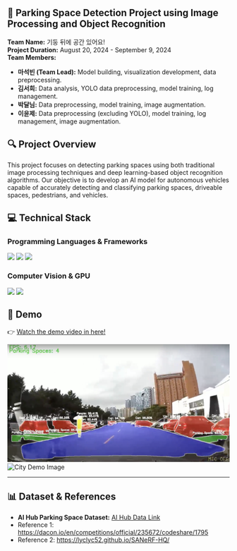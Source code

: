 ## 🚙 Parking Space Detection Project using Image Processing and Object Recognition

**Team Name:** 기둥 뒤에 공간 있어요!  
**Project Duration:** August 20, 2024 - September 9, 2024  
**Team Members:**  
- **마석빈 (Team Lead):** Model building, visualization development, data preprocessing.  
- **김서희:** Data analysis, YOLO data preprocessing, model training, log management.  
- **박달님:** Data preprocessing, model training, image augmentation.  
- **이윤제:** Data preprocessing (excluding YOLO), model training, log management, image augmentation.

## 🔍 Project Overview
This project focuses on detecting parking spaces using both traditional image processing techniques and deep learning-based object recognition algorithms. Our objective is to develop an AI model for autonomous vehicles capable of accurately detecting and classifying parking spaces, driveable spaces, pedestrians, and vehicles.

## 💻 Technical Stack

### Programming Languages & Frameworks

<div align="left">
    <img src="https://img.shields.io/badge/Python-3776AB?style=flat&logo=Python&logoColor=white" />
    <img src="https://img.shields.io/badge/PyTorch-EE4C2C?style=flat&logo=PyTorch&logoColor=white" />
    <img src="https://img.shields.io/badge/YOLO-00FFFF?style=flat&logo=YOLO&logoColor=black" />
</div>

### Computer Vision & GPU

<div align="left">
    <img src="https://img.shields.io/badge/OpenCV-5C3EE8?style=flat&logo=OpenCV&logoColor=white" />
    <img src="https://img.shields.io/badge/NVIDIA_CUDA-76B900?style=flat&logo=NVIDIA&logoColor=white" />
</div>

## 📼 Demo
👉 [Watch the demo video in here!](https://drive.google.com/drive/folders/1Vg_oa_r5s_gYFnLBLm-cYhLv_40ciIT6)

![YOLO Demo Image](yolo_demo_img.png)
![City Demo Image](city_demo_img.png)

---

## 📊 Dataset & References

- **AI Hub Parking Space Dataset:** [AI Hub Data Link](https://www.aihub.or.kr/aihubdata/data/view.do?currMenu=115&topMenu=100&dataSetSn=598)
- Reference 1: https://dacon.io/en/competitions/official/235672/codeshare/1795
- Reference 2: https://lyclyc52.github.io/SANeRF-HQ/
